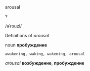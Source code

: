 arousal

?

/əˈrouzl/

Definitions of _arousal_

noun
**пробуждение**

    awakening, waking, wakening, arousal

_arousal_
**возбуждение**, **пробуждение**